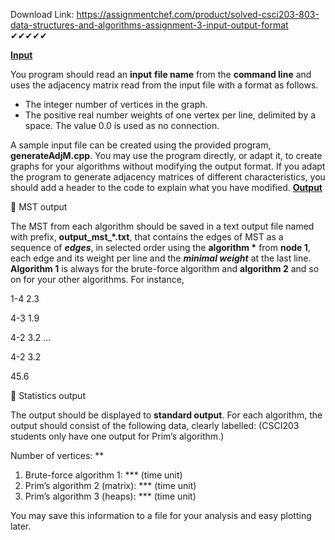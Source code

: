 Download Link: https://assignmentchef.com/product/solved-csci203-803-data-structures-and-algorithms-assignment-3-input-output-format
<br>
&#x2714;&#x2714;&#x2714;&#x2714;&#x2714;

<strong><u>Input</u></strong>

You program should read an <strong>input</strong> <strong>file name</strong> from the <strong>command line</strong> and uses the adjacency matrix read from the input file with a format as follows.

<ul>

 <li>The integer number of vertices in the graph.</li>

 <li>The positive real number weights of one vertex per line, delimited by a space. The value 0.0 is used as no connection.</li>

</ul>




A sample input file can be created using the provided program, <strong>generateAdjM.cpp</strong>. You may use the program directly, or adapt it, to create graphs for your algorithms without modifying the output format. If you adapt the program to generate adjacency matrices of different characteristics, you should add a header to the code to explain what you have modified.  <strong><u>Output</u></strong>

 MST output

The MST from each algorithm should be saved in a text output file named with prefix, <strong>output_mst_*.txt</strong>, that contains the edges of MST as a sequence of <strong><em>edges</em></strong>, in selected order using the <strong>algorithm *</strong> from <strong>node 1</strong>, each edge and its weight per line and the <strong><em>minimal weight</em></strong> at the last line. <strong>Algorithm 1</strong> is always for the brute-force algorithm and <strong>algorithm 2</strong> and so on for your other algorithms. For instance,

1-4 2.3

4-3 1.9

4-2 3.2  …

4-2 3.2

45.6

 Statistics output

The output should be displayed to <strong>standard output</strong>. For each algorithm, the output should consist of the following data, clearly labelled: (CSCI203 students only have one output for Prim’s algorithm.)

Number of vertices: **

<ol>

 <li>Brute-force algorithm 1: *** (time unit)</li>

 <li>Prim’s algorithm 2 (matrix): *** (time unit)</li>

 <li>Prim’s algorithm 3 (heaps): *** (time unit)</li>

</ol>

You may save this information to a file for your analysis and easy plotting later.